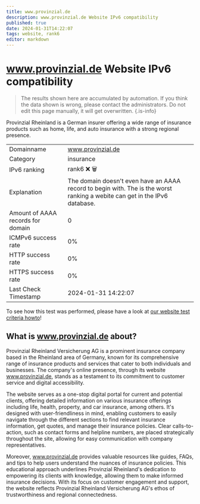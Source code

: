 ```yaml
---
title: www.provinzial.de
description: www.provinzial.de Website IPv6 compatibility
published: true
date: 2024-01-31T14:22:07
tags: website, rank6
editor: markdown
---
```


# www.provinzial.de Website IPv6 compatibility

> The results shown here are accumulated by automation. If you think the data shown is wrong, please contact the administrators. 
> Do not edit this page manually, it will get overwritten.
{.is-info}

Provinzial Rheinland is a German insurer offering a wide range of insurance products such as home, life, and auto insurance with a strong regional presence.


|   |   |
| - | - |
| Domainname | www.provinzial.de
| Category | insurance |
| IPv6 ranking | rank6 :x: :wastebasket: |
| Explanation | The domain doesn't even have an AAAA record to begin with. The is the worst ranking a webite can get in the IPv6 database. |
| Amount of AAAA records for domain | 0 |
| ICMPv6 success rate | 0%|
| HTTP success rate | 0% |
| HTTPS success rate | 0% |
| Last Check Timestamp | 2024-01-31 14:22:07 |

To see how this test was performed, please have a look at [our website test criteria howto](/howto/testcriteria/website)!


## What is www.provinzial.de about?
Provinzial Rheinland Versicherung AG is a prominent insurance company based in the Rheinland area of Germany, known for its comprehensive range of insurance products and services that cater to both individuals and businesses. The company's online presence, through its website www.provinzial.de, stands as a testament to its commitment to customer service and digital accessibility.

The website serves as a one-stop digital portal for current and potential clients, offering detailed information on various insurance offerings including life, health, property, and car insurance, among others. It's designed with user-friendliness in mind, enabling customers to easily navigate through the different sections to find relevant insurance information, get quotes, and manage their insurance policies. Clear calls-to-action, such as contact forms and helpline numbers, are placed strategically throughout the site, allowing for easy communication with company representatives.

Moreover, www.provinzial.de provides valuable resources like guides, FAQs, and tips to help users understand the nuances of insurance policies. This educational approach underlines Provinzial Rheinland's dedication to empowering its clients with knowledge, allowing them to make informed insurance decisions. With its focus on customer engagement and support, the website reflects Provinzial Rheinland Versicherung AG's ethos of trustworthiness and regional connectedness.


